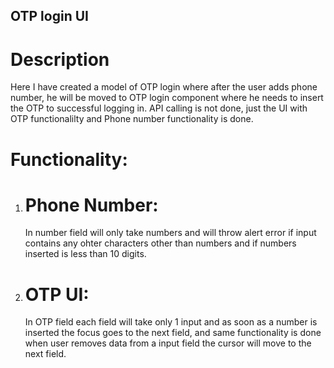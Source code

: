 ## OTP login UI

# Description

Here I have created a model of OTP login where after the user adds phone number, he will be moved to OTP login component where he needs to insert the OTP to successful logging in.
API calling is not done, just the UI with OTP functionalilty and Phone number functionality is done.

# Functionality:

1. # Phone Number:

   In number field will only take numbers and will throw alert error if input contains any ohter characters other than numbers and if numbers inserted is less than 10 digits.

2. # OTP UI:
   In OTP field each field will take only 1 input and as soon as a number is inserted the focus goes to the next field, and same functionality is done when user removes data from a input field the cursor will move to the next field.
